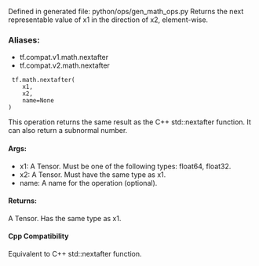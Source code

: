 Defined in generated file: python/ops/gen_math_ops.py
Returns the next representable value of x1 in the direction of x2, element-wise.
### Aliases:
- tf.compat.v1.math.nextafter
- tf.compat.v2.math.nextafter

```
 tf.math.nextafter(
    x1,
    x2,
    name=None
)
```
This operation returns the same result as the C++ std::nextafter function.
It can also return a subnormal number.
#### Args:
- x1: A Tensor. Must be one of the following types: float64, float32.
- x2: A Tensor. Must have the same type as x1.
- name: A name for the operation (optional).
#### Returns:
A Tensor. Has the same type as x1.
#### Cpp Compatibility
Equivalent to C++ std::nextafter function.
